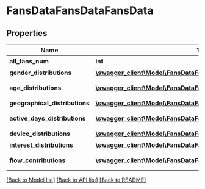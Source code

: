 # FansDataFansDataFansData

## Properties
Name | Type | Description | Notes
------------ | ------------- | ------------- | -------------
**all_fans_num** | **int** | 所有粉丝的数量 | 
**gender_distributions** | [**\swagger_client\Model\FansDataFansDataFansProfileDistribution[]**](FansDataFansDataFansProfileDistribution.md) | 粉丝性别分布 item: [\&quot;1\&quot;,\&quot;2\&quot;] (男:1,女:2) | 
**age_distributions** | [**\swagger_client\Model\FansDataFansDataFansProfileDistribution[]**](FansDataFansDataFansProfileDistribution.md) | 粉丝年龄分布 item: [\&quot;1-23\&quot;, \&quot;24-30\&quot;, \&quot;31-40\&quot;, \&quot;41-50\&quot;, \&quot;50-\&quot;] | 
**geographical_distributions** | [**\swagger_client\Model\FansDataFansDataFansProfileDistribution[]**](FansDataFansDataFansProfileDistribution.md) | 粉丝地域分布 item: [\&quot;北京\&quot;,\&quot;福建\&quot;,\&quot;香港\&quot;...] | 
**active_days_distributions** | [**\swagger_client\Model\FansDataFansDataFansProfileDistribution[]**](FansDataFansDataFansProfileDistribution.md) | 粉丝活跃天数分布 item: [\&quot;0-4\&quot;,\&quot;5~8\&quot;,\&quot;9~12\&quot;,\&quot;13~16\&quot;,\&quot;17~20\&quot;,\&quot;20+\&quot;] | 
**device_distributions** | [**\swagger_client\Model\FansDataFansDataFansProfileDistribution[]**](FansDataFansDataFansProfileDistribution.md) | 粉丝设备分布 item: [\&quot;苹果\&quot;,\&quot;华为\&quot;,\&quot;三星\&quot;,\&quot;小米\&quot;...] | 
**interest_distributions** | [**\swagger_client\Model\FansDataFansDataFansProfileDistribution[]**](FansDataFansDataFansProfileDistribution.md) | 粉丝兴趣分布 item: [\&quot;生活\&quot;\&quot;,\&quot;美食\&quot;,\&quot;旅行\&quot;...] | 
**flow_contributions** | [**\swagger_client\Model\FansDataFansDataFansProfileFlowContribution[]**](FansDataFansDataFansProfileFlowContribution.md) | 粉丝流量贡献 flow: [\&quot;vv\&quot;,\&quot;like_cnt\&quot;,\&quot;comment_cnt\&quot;,\&quot;share_video_cnt\&quot;] | 

[[Back to Model list]](../README.md#documentation-for-models) [[Back to API list]](../README.md#documentation-for-api-endpoints) [[Back to README]](../README.md)

